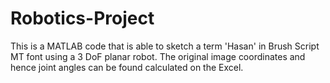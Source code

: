 # Robotics-Project
This is a MATLAB code that is able to sketch a term 'Hasan' in Brush Script MT font using a 3 DoF planar robot. The original image coordinates and hence joint angles can be 
found calculated on the Excel. 
